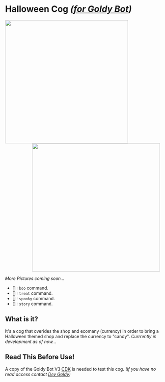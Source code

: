 # Halloween Cog *([for Goldy Bot](https://github.com/TGP-Projects/Goldy-Bot-V3))*
<img align="left" src="https://media.discordapp.net/attachments/700711241840066590/887415118353289237/unknown.png" width="400">
<p align="right">
 <img src="https://media.discordapp.net/attachments/700711241840066590/887431202020143205/unknown.png?width=556&height=676" width="416">
</p>


*More Pictures coming soon...*

- [] ``!boo`` command.
- [] ``!treat`` command.
- [] ``!spooky`` command.
- [] ``!story`` command.



## What is it?
It's a cog that overides the shop and ecomany (currency) in order to bring a Halloween themed shop and replace the currency to "candy". *Currrently in development as of now...*

## Read This Before Use!
A copy of the Goldy Bot V3 [CDK](https://github.com/TGP-Projects/Goldy-Bot-V3#readme) is needed to test this cog. *(If you have no read access contact [Dev Goldy](https://github.com/THEGOLDENPRO))*

